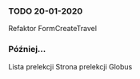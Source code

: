 ### TODO 20-01-2020
Refaktor FormCreateTravel

### Później...
Lista prelekcji
Strona prelekcji
Globus